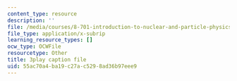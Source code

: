 ```yaml
---
content_type: resource
description: ''
file: /media/courses/8-701-introduction-to-nuclear-and-particle-physics-fall-2020/55ac70a4ba19c27ac5298ad36b97eee9_u46_GiV2iFc.srt
file_type: application/x-subrip
learning_resource_types: []
ocw_type: OCWFile
resourcetype: Other
title: 3play caption file
uid: 55ac70a4-ba19-c27a-c529-8ad36b97eee9
---
```

